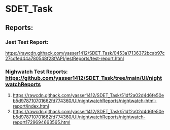 # SDET_Task

## Reports:

### Jest Test Report: 
https://rawcdn.githack.com/yasser1412/SDET_Task/0453a17136372bcab97c27cdfed44a780548f28f/API/jestReports/test-report.html

### Nighwatch Test Reports: https://github.com/yasser1412/SDET_Task/tree/main/UI/nightwatchReports

1. https://rawcdn.githack.com/yasser1412/SDET_Task/51df2a02d4d6fe50eb5d978710701662fd774360/UI/nightwatchReports/nightwatch-html-report/index.html
2. https://rawcdn.githack.com/yasser1412/SDET_Task/51df2a02d4d6fe50eb5d978710701662fd774360/UI/nightwatchReports/nightwatch-report1729694663565.html